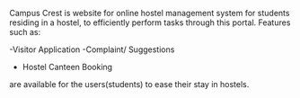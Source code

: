 Campus Crest is website for online hostel management system for students residing in a hostel, to efficiently perform tasks through this portal. Features such as:

-Visitor Application 
-Complaint/ Suggestions 
- Hostel Canteen Booking

are available for the users(students) to ease their stay in hostels.
